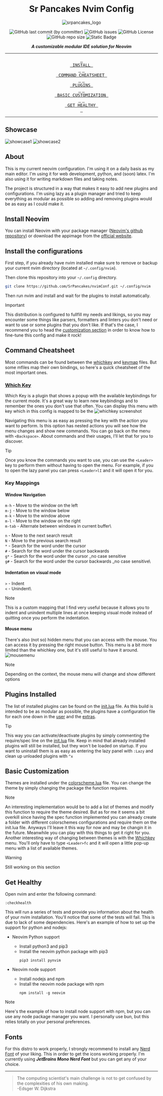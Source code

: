 <div align='center'>

# Sr Pancakes Nvim Config

![srpancakes_logo](https://github.com/SrPancakes/nvimConf/assets/74025821/5c6b3786-b4d2-443b-a4be-51710a36b26c)

![GitHub last commit (by committer)](https://img.shields.io/github/last-commit/SrPancakes/nvimConf?style=for-the-badge&logo=github&logoColor=white)
![GitHub issues](https://img.shields.io/github/issues/SrPancakes/nvimConf?style=for-the-badge&logo=git&logoColor=white)
![GitHub License](https://img.shields.io/github/license/SrPancakes/nvimConf?style=for-the-badge&logo=github&logoColor=white)
![GitHub repo size](https://img.shields.io/github/repo-size/SrPancakes/nvimConf?style=for-the-badge&logo=git&logoColor=white)
![Static Badge](https://img.shields.io/badge/BuyMeACoffee-%40SrPancakes-%23FD0?style=for-the-badge&logo=buymeacoffee&logoColor=white&link=https://www.buymeacoffee.com/srpancakes)
</div>

<div align='center'>

**_A customizable modular IDE solution for Neovim_**

</div>

---

<div align='center'>
  
  [<kbd> <br> INSTALL <br> </kbd>](#Install-Neovim)
  [<kbd> <br> COMMAND CHEATSHEET <br> </kbd>](#Command-Cheatsheet)
  [<kbd> <br> PLUGINS <br> </kbd>](#Plugins-Installed)
  [<kbd> <br> BASIC CUSTOMIZATION <br> </kbd>](#Basic-Customization)
  [<kbd> <br> GET HEALTHY <br> </kbd>](#Get-Healthy)

</div>

---

## Showcase

![showcase1](https://github.com/SrPancakes/nvimConf/assets/74025821/305c1f8f-b233-464a-910e-811a9c015c4b)
![showcase2](https://github.com/SrPancakes/nvimConf/assets/74025821/c3582e6f-66b3-451b-af42-3fc8f6ba059a)

## About

This is my current neovim configuration. I'm using it on a daily basis as my main editor. I'm using it for web development, python, and (soon) latex. I'm also using it for writing markdown files and taking notes.

The project is structured in a way that makes it easy to add new plugins and configurations. I'm using lazy as a plugin manager and tried to keep everything as modular as possible so adding and removing plugins would be as easy as I could make it.

## Install Neovim

You can install Neovim with your package manager ([Neovim's github repository](https://github.com/neovim/neovim)) or download the appimage from the [official website](https://neovim.io/).

## Install the configurations

First step, if you already have nvim installed make sure to remove or backup your current nvim directory (located at `~/.config/nvim`).

Then clone this repository into your `~/.config` directory.

```bash
git clone https://github.com/SrPancakes/nvimConf.git ~/.config/nvim
```

Then run nvim and install and wait for the plugins to install automatically.

> [!IMPORTANT]
> This distribution is configured to fullfill my needs and likings, so you may encounter some things like parsers, formatters and linters you don't need or want to use or some plugins that you don't like. If that's the case, I recommend you to head the [customization section]() in order to know how to fine-tune this config and make it rock!

## Command Cheatsheet

Most commands can be found between the [whichkey](./lua/srpancakes/whichkey.lua) and [keymap](./lua/srpancakes/keymap.lua) files. But some mfiles map their own bindings, so here's a quick cheatsheet of the most important ones.

### [Which Key](https://github.com/folke/which-key.nvim)

Which Key is a plugin that shows a popup with the available keybindings for the current mode. It's a great way to learn new keybindings and to remember the ones you don't use that often. You can display this menu with <Leader> key which in this config is mapped to be the <SpaceBar>
![whichkey screenshot](https://github.com/SrPancakes/nvimConf/assets/74025821/199a35e6-aa3a-43fe-8275-4da39acdd6fc)

Navigating this menu is as easy as pressing the key with the action you want to perform. Is this option has nested actions you will see how the menu changes and show new commands. You can go back on the menu with `<Backspace>`. About commands and their usages, I'll let that for you to discover.

> [!TIP]
> Once you know the commands you want to use, you can use the `<Leader>` key to perform them without having to open the menu. For example, if you to open the lazy panel you can press `<Leader>lI` and it will open it for you.

### Key Mappings

#### Window Navigation

`m-h` - Move to the window on the left\
`m-j` - Move to the window below\
`m-k` - Move to the window above\
`m-l` - Move to the window on the right\
`m-tab` - Alternate between windows in current buffer\

`n` - Move to the next search result\
`N` - Move to the previous search result\
`*` - Search for the word under the cursor\
`#` - Search for the word under the cursor backwards\
`g*` - Search for the word under the cursor \_no case sensitive\
`g#` - Search for the word under the cursor backwards \_no case sensitive\

#### Indentation on visual mode

`>` - Indent\
`<` - Unindent\

> [!NOTE]
> This is a custom mapping that I find very useful because it allows you to indent and unindent multiple lines at once keeping visual mode instead of quitting once you perform the indentation.

#### Mouse menu

There's also (not so) hidden menu that you can access with the mouse. You can access it by pressing the right mouse button. This menu is a bit more limited than the whichkey one, but it's still useful to have it around.
![mousemenu](https://github.com/SrPancakes/nvimConf/assets/74025821/f0df38f9-314c-4d90-a8fa-abc6c1733842)

> [!NOTE]
> Depending on the context, the mouse menu will change and show different options

## Plugins Installed

The list of installed plugins can be found on the [init.lua](./init.lua) file. As this build is intended to be as modular as possible, the plugins have a configuration file for each one down in the [user](./lua/srpancakes/) and the [extras](./lua/srpancakes/extras/).

> [!TIP]
> This way you can activate/deactivate plugins by simply commenting the require/spec line on the [init.lua](./init.lua) file.
> Keep in mind that already installed plugins will still be installed, but they won't be loaded on startup. If you want to uninstall them is as easy as entering the lazy panel with `:Lazy` and clean up unloaded plugins with `^x`

## Basic Customization

Themes are installed under the [colorscheme.lua](./lua/srpancakes/colorschemes.lua) file. You can change the theme by simply changing the package the function requires.

> [!NOTE]
> An interesting implementation would be to add a list of themes and modify this function to require the theme desired. But as for me it seems a bit overkill since having the spec function implemented you can already create a folder with different colorschemes configurations and require them on the init.lua file. Anyways I'll leave it this way for now and may be changin it in the future. Meanwhile you can play with this things to get it right for you.
> Another interesting way of changing between themes is with the [Whichkey](#Which-Key) menu. You'll only have to type `<Leader>fc` and it will open a little pop-up menu with a list of available themes.

> [!WARNING]
> Still working on this section

## Get Healthy

Open nvim and enter the following command:

```
:checkhealth
```

This will run a series of tests and provide you information about the health of your nvim installation.
You'll notice that some of the tests will fail. This is due to lack of some dependencies. Here's an example of how to set up the support for python and nodejs:

- Neovim Python support
  - Install python3 and pip3
  - Install the neovim python package with pip3
    ```
    pip3 install pynvim
    ```

- Neovim node support
  - Install nodejs and npm
  - Install the neovim node package with npm
    ```
    npm install -g neovim
    ```

>[!NOTE]
>Here's the example of how to install node support with npm, but you can use any node package manager you want. I personally use bun, but this relies totally on your personal preferences.

## Fonts

For this distro to work properly, I strongly recommend to install any [Nerd Font](https://www.nerdfonts.com/) of your liking. This in order to get the icons working properly. I'm currently using **_JetBrains Mono Nerd Font_** but you can get any of your choice.

---

> The computing scientist's main challenge is not to get confused by the complexities of his own making.\
>-Edsger W. Dijkstra
